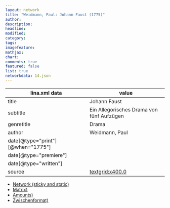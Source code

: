 ```yaml
---
layout: network
title: "Weidmann, Paul: Johann Faust (1775)"
author:
description:
headline:
modified:
category:
tags:
imagefeature: 
mathjax: 
chart: 
comments: true
featured: false
list: true
networkdata: 14.json
---
```

lina.xml data  | value
------------- | -------------
title|Johann Faust
subtitle|Ein Allegorisches Drama von fünf Aufzügen
genretitle|Drama
author|Weidmann, Paul
date[@type="print"][@when="1775"]|
date[@type="premiere"]|
date[@type="written"]|
source|[textgrid:x400.0](https://textgridlab.org/1.0/tgcrud-public/rest/textgrid:x400.0/data)



* [Network (sticky and static)](/linas/network14)
* [Matrix)](/linas/matrix14)
* [Amounts)](/linas/amount14)
* [Zwischenformat)](/linas/lina14 )
